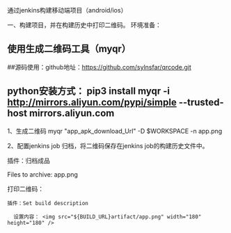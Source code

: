 通过jenkins构建移动端项目（android/ios）

一、构建项目，并在构建历史中打印二维码。
环境准备：
## 使用生成二维码工具（myqr）

##源码使用：github地址：https://github.com/sylnsfar/qrcode.git

## python安装方式： pip3 install myqr -i http://mirrors.aliyun.com/pypi/simple --trusted-host mirrors.aliyun.com 

1、生成二维码
myqr "app_apk_download_Url" -D $WORKSPACE -n app.png


2、配置jenkins job
归档，将二维码保存在jenkins job的构建历史文件中。

插件：归档成品

  Files to archive: app.png
  
 
打印二维码：

    插件：Set build description
    
      设置内容： <img src="${BUILD_URL}artifact/app.png" width="180" height="180" />
